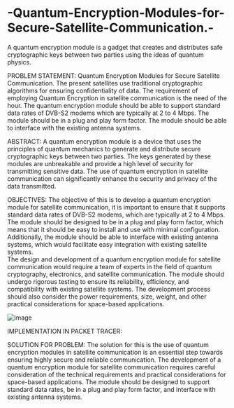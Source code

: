 # -Quantum-Encryption-Modules-for-Secure-Satellite-Communication.-
A quantum encryption module is a gadget that creates and distributes safe cryptographic keys between two parties using the ideas of quantum physics.

PROBLEM STATEMENT:
                Quantum Encryption Modules for Secure Satellite Communication. 
                               The present satellites use traditional cryptographic algorithms for ensuring confidentiality of data. The requirement of employing Quantum Encryption in satellite communication is the need of the hour. The quantum encryption module should be able to support standard data rates of DVB-S2 modems which are typically at 2 to 4 Mbps. The module should be in a plug and play form factor. The module should be able to interface with the existing antenna systems.

ABSTRACT:
                             A quantum encryption module is a device that uses the principles of quantum mechanics to generate and distribute secure cryptographic keys between two parties. The keys generated by these modules are unbreakable and provide a high level of security for transmitting sensitive data. The use of quantum encryption in satellite communication can significantly enhance the security and privacy of the data transmitted.

OBJECTIVES:
                           The objective of this is to develop a quantum encryption module for satellite communication, it is important to ensure that it supports standard data rates of DVB-S2 modems, which are typically at 2 to 4 Mbps. The module should be designed to be in a plug and play form factor, which means that it should be easy to install and use with minimal configuration. Additionally, the module should be able to interface with existing antenna systems, which would facilitate easy integration with existing satellite systems.              
               The design and development of a quantum encryption module for satellite communication would require a team of experts in the field of quantum cryptography, electronics, and satellite communication. The module should undergo rigorous testing to ensure its reliability, efficiency, and compatibility with existing satellite systems. The development process should also consider the power requirements, size, weight, and other practical considerations for space-based applications.

![image](https://github.com/AdelineRajaselvam/-Quantum-Encryption-Modules-for-Secure-Satellite-Communication.-/assets/97666603/e64b11b2-5e5e-44f2-9472-19c80db6d203)

IMPLEMENTATION IN PACKET TRACER:
 

SOLUTION FOR PROBLEM:
                         The solution for this is the use of quantum encryption modules in satellite communication is an essential step towards ensuring highly secure and reliable communication. The development of a quantum encryption module for satellite communication requires careful consideration of the technical requirements and practical considerations for space-based applications. The module should be designed to support standard data rates, be in a plug and play form factor, and interface with existing antenna systems.

